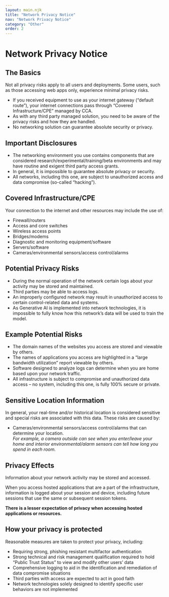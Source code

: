 ```yaml
---
layout: main.njk
title: "Network Privacy Notice"
nav: "Network Privacy Notice"
category: "Other"
order: 2
---
```



# Network Privacy Notice

## The Basics

Not all privacy risks apply to all users and deployments. Some users, such as those accessing web apps only, experience minimal privacy risks.

<ul class="govuk-list govuk-list--bullet">
  <li>If you received equipment to use as your internet gateway (“default route”), your internet connections pass through “Covered Infrastructure/CPE” managed by CCA.</li>
  <li>As with any third party managed solution, you need to be aware of the privacy risks and how they are handled.</li>
  <li>No networking solution can guarantee absolute security or privacy.</li>
</ul>


## Important Disclosures

<ul class="govuk-list govuk-list--bullet">
  <li>The networking environment you use contains components that are considered research/experimental/training/beta environments and may have routine and exigent third party access grants.</li>
  <li>In general, it is impossible to guarantee absolute privacy or security.</li>
  <li>All networks, including this one, are subject to unauthorized access and data compromise (so-called “hacking”).</li>
</ul>

## Covered Infrastructure/CPE

Your connection to the internet and other resources may include the use of:

<ul class="govuk-list govuk-list--bullet">
  <li>Firewall/routers</li>
  <li>Access and core switches</li>
  <li>Wireless access points</li>
  <li>Bridges/modems</li>
  <li>Diagnostic and monitoring equipment/software</li>
  <li>Servers/software</li>
  <li>Cameras/environmental sensors/access control/alarms</li>
</ul>

## Potential Privacy Risks

<ul class="govuk-list govuk-list--bullet">
  <li>During the normal operation of the network certain logs about your activity may be stored and maintained.</li>
  <li>Third parties may be able to access logs.</li>
  <li>An improperly configured network may result in unauthorized access to certain control-related data and systems.</li>
  <li>As Generative AI is implemented into network technologies, it is impossible to fully know how this network’s data will be used to train the model.</li>
</ul>

## Example Potential Risks

<ul class="govuk-list govuk-list--bullet">
  <li>The domain names of the websites you access are stored and viewable by others.</li>
  <li>The names of applications you access are highlighted in a “large bandwidth utilization” report viewable by others.</li>
  <li>Software designed to analyze logs can determine when you are home based upon your network traffic.</li>
  <li>All infrastructure is subject to compromise and unauthorized data access – no system, including this one, is fully 100% secure or private.</li>
</ul>

## Sensitive Location Information

In general, your real-time and/or historical location is considered sensitive and special risks are associated with this data. These risks are caused by:

<ul class="govuk-list govuk-list--bullet">
    <li>Cameras/environmental sensors/access control/alarms that can determine your location. <br> <i>For example, a camera outside can see when you enter/leave your home and interior environmental/alarm sensors can tell how long you spend in each room.</i>
 </li>
</ul>

## Privacy Effects

Information about your network activity may be stored and accessed.

When you access hosted applications that are a part of the infrastructure, information is logged about your session and device, including future sessions that use the same or subsequent session tokens. 

**There is a lesser expectation of privacy when accessing hosted applications or resources.**

## How your privacy is protected

Reasonable measures are taken to protect your privacy, including:

<ul class="govuk-list govuk-list--bullet">
  <li>Requiring strong, phishing resistant multifactor authentication</li>
  <li>Strong technical and risk management qualification required to hold “Public Trust Status” to view and modify other users’ data</li>
  <li>Comprehensive logging to aid in the identification and remediation of data compromise situations</li>
  <li>Third parties with access are expected to act in good faith</li>
  <li>Network technologies solely designed to identify specific user behaviors are not implemented</li>
</ul>
